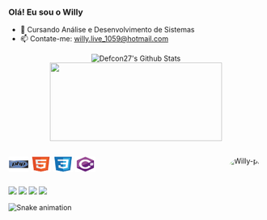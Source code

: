 ### Olá! Eu sou o Willy

- 🌱 Cursando Análise e Desenvolvimento de Sistemas
- 📫 Contate-me: willy.live_1059@hotmail.com

<p align="center">
<img width="450" align="center" src="https://github-readme-stats-defcon27.vercel.app/api?username=willy-oliveira&show_icons=true&line_height=21&theme=react" alt="Defcon27's Github Stats" />
<img width="340" height="155" align="center" 
     src="https://github-readme-stats-defcon27.vercel.app/api/top-langs/?username=willy-oliveira&langs_count=6&hide=handlebars,jupyter notebook,css&theme=react&line_height=27&layout=compact" />
</p>
  
<div style="display: inline_block"><br>
  <img align="center" alt="Willy-PHP" height="30" width="40" src="https://raw.githubusercontent.com/devicons/devicon/master/icons/php/php-original.svg">
  <img align="center" alt="Willy-HTML" height="30" width="40" src="https://raw.githubusercontent.com/devicons/devicon/master/icons/html5/html5-original.svg">
  <img align="center" alt="Willy-CSS" height="30" width="40" src="https://raw.githubusercontent.com/devicons/devicon/master/icons/css3/css3-original.svg">
  <img align="center" alt="Willy-Csharp" height="30" width="40" src="https://raw.githubusercontent.com/devicons/devicon/master/icons/csharp/csharp-original.svg">
  <img align="right" alt="Willy-pic" height="150" style="border-radius:50px;" src="https://media.discordapp.net/attachments/845686379698061314/962001234632536114/WhatsApp_Image_2022-04-08_at_11.39.57.jpeg?width=605&height=605">
</div>

  ##
  
<div> 
  <a href="https://www.youtube.com/channel/UCcVjXtuy8hOZ-XZf5_VaI0A" target="_blank"><img src="https://img.shields.io/badge/YouTube-FF0000?style=for-the-badge&logo=youtube&logoColor=white" target="_blank"></a>
  <a href="https://instagram.com/willy.oliveeira" target="_blank"><img src="https://img.shields.io/badge/-Instagram-%23E4405F?style=for-the-badge&logo=instagram&logoColor=white" target="_blank"></a>
 	<a href="https://www.twitch.tv/willy_oliveira" target="_blank"><img src="https://img.shields.io/badge/Twitch-9146FF?style=for-the-badge&logo=twitch&logoColor=white" target="_blank"></a>
  <a href="https://www.linkedin.com/in/willy-de-oliveira-valentim-81386420b/" target="_blank"><img src="https://img.shields.io/badge/-LinkedIn-%230077B5?style=for-the-badge&logo=linkedin&logoColor=white" target="_blank"></a> 
 </div>
  
  ![Snake animation](https://github.com/willy-oliveira/willy-oliveira/blob/output/github-contribution-grid-snake.svg)
